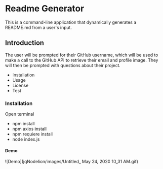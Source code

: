 # Readme Generator
This is a command-line application that dynamically generates a README.md from a user's input.
## Introduction
The user will be prompted for their GitHub username, which will be used to make a call to the GitHub API to retrieve their email and profile image. They will then be prompted with questions about their project.
- Installation
- Usage
- License
- Test
### Installation
Open terminal 
- npm install 
- npm axios install
- npm requiere install
- node index.js
#### Demo
![Demo](jqNodelion/images/Untitled_ May 24, 2020 10_31 AM.gif)
